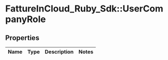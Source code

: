 # FattureInCloud_Ruby_Sdk::UserCompanyRole

## Properties

| Name | Type | Description | Notes |
| ---- | ---- | ----------- | ----- |

